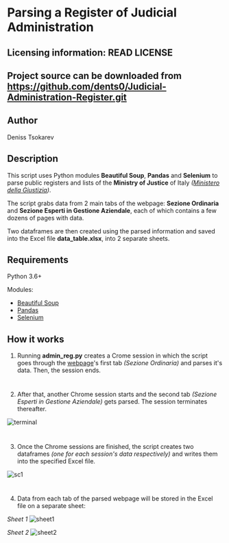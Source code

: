 Parsing a Register of Judicial Administration
=============================================
Licensing information: READ LICENSE
----
Project source can be downloaded from https://github.com/dents0/Judicial-Administration-Register.git
----
Author
------
Deniss Tsokarev

Description
-----------
This script uses Python modules **Beautiful Soup**, **Pandas** and **Selenium** to parse public registers and lists of the **Ministry of Justice** of Italy *([Ministero della Giustizia](https://amministratorigiudiziari.giustizia.it/pst/RAG/AlboPubblico.aspx))*.

The script grabs data from 2 main tabs of the webpage: **Sezione Ordinaria** and **Sezione Esperti in Gestione Aziendale**, each of which contains a few dozens of pages with data.

Two dataframes are then created using the parsed information and saved into the Excel file **data_table.xlsx**, into 2 separate sheets.

Requirements
------------
Python 3.6+ 

Modules:

* [Beautiful Soup](https://www.crummy.com/software/BeautifulSoup/bs4/doc/)
* [Pandas](https://pandas.pydata.org/pandas-docs/stable/)
* [Selenium](https://www.seleniumhq.org/docs/)

How it works
------------
1) Running **admin_reg.py** creates a Crome session in which the script goes through the [webpage](https://amministratorigiudiziari.giustizia.it/pst/RAG/AlboPubblico.aspx)'s first tab *(Sezione Ordinaria)* and parses it's data. Then, the session ends.
#
2) After that, another Chrome session starts and the second tab *(Sezione Esperti in Gestione Aziendale)* gets parsed. The session terminates thereafter.

![terminal](https://user-images.githubusercontent.com/28843507/56517914-68ac2280-653e-11e9-8eae-a0c9b9320e8a.PNG)
#
3) Once the Chrome sessions are finished, the script creates two dataframes *(one for each session's data respectively)* and writes them into the specified Excel file.

![sc1](https://user-images.githubusercontent.com/28843507/56607484-eb011900-6608-11e9-819e-cc3303058548.PNG)
#
4) Data from each tab of the parsed webpage will be stored in the Excel file on a separate sheet:

*Sheet 1*
![sheet1](https://user-images.githubusercontent.com/28843507/56517998-9c874800-653e-11e9-8e33-a61128ce92a8.PNG)

*Sheet 2*
![sheet2](https://user-images.githubusercontent.com/28843507/56518076-c93b5f80-653e-11e9-8ebb-6002f280419b.PNG)
